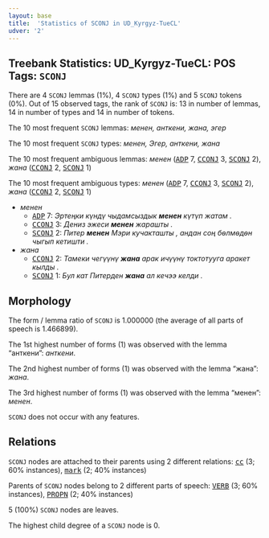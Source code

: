```yaml
---
layout: base
title:  'Statistics of SCONJ in UD_Kyrgyz-TueCL'
udver: '2'
---
```


## Treebank Statistics: UD_Kyrgyz-TueCL: POS Tags: `SCONJ`

There are 4 `SCONJ` lemmas (1%), 4 `SCONJ` types (1%) and 5 `SCONJ` tokens (0%).
Out of 15 observed tags, the rank of `SCONJ` is: 13 in number of lemmas, 14 in number of types and 14 in number of tokens.

The 10 most frequent `SCONJ` lemmas: <em>менен, анткени, жана, эгер</em>

The 10 most frequent `SCONJ` types:  <em>менен, Эгер, анткени, жана</em>

The 10 most frequent ambiguous lemmas: <em>менен</em> (<tt><a href="ky_tuecl-pos-ADP.html">ADP</a></tt> 7, <tt><a href="ky_tuecl-pos-CCONJ.html">CCONJ</a></tt> 3, <tt><a href="ky_tuecl-pos-SCONJ.html">SCONJ</a></tt> 2), <em>жана</em> (<tt><a href="ky_tuecl-pos-CCONJ.html">CCONJ</a></tt> 2, <tt><a href="ky_tuecl-pos-SCONJ.html">SCONJ</a></tt> 1)

The 10 most frequent ambiguous types:  <em>менен</em> (<tt><a href="ky_tuecl-pos-ADP.html">ADP</a></tt> 7, <tt><a href="ky_tuecl-pos-CCONJ.html">CCONJ</a></tt> 3, <tt><a href="ky_tuecl-pos-SCONJ.html">SCONJ</a></tt> 2), <em>жана</em> (<tt><a href="ky_tuecl-pos-CCONJ.html">CCONJ</a></tt> 2, <tt><a href="ky_tuecl-pos-SCONJ.html">SCONJ</a></tt> 1)


* <em>менен</em>
  * <tt><a href="ky_tuecl-pos-ADP.html">ADP</a></tt> 7: <em>Эртеңки күндү чыдамсыздык <b>менен</b> күтүп жатам .</em>
  * <tt><a href="ky_tuecl-pos-CCONJ.html">CCONJ</a></tt> 3: <em>Дениз эжеси <b>менен</b> жарашты .</em>
  * <tt><a href="ky_tuecl-pos-SCONJ.html">SCONJ</a></tt> 2: <em>Питер <b>менен</b> Мэри кучакташты , андан соң бѳлмѳдѳн чыгып кетишти .</em>
* <em>жана</em>
  * <tt><a href="ky_tuecl-pos-CCONJ.html">CCONJ</a></tt> 2: <em>Тамеки чегүүнү <b>жана</b> арак ичүүнү токтотууга аракет кылды .</em>
  * <tt><a href="ky_tuecl-pos-SCONJ.html">SCONJ</a></tt> 1: <em>Бул кат Питерден <b>жана</b> ал кечээ келди .</em>

## Morphology

The form / lemma ratio of `SCONJ` is 1.000000 (the average of all parts of speech is 1.466899).

The 1st highest number of forms (1) was observed with the lemma “анткени”: <em>анткени</em>.

The 2nd highest number of forms (1) was observed with the lemma “жана”: <em>жана</em>.

The 3rd highest number of forms (1) was observed with the lemma “менен”: <em>менен</em>.

`SCONJ` does not occur with any features.


## Relations

`SCONJ` nodes are attached to their parents using 2 different relations: <tt><a href="ky_tuecl-dep-cc.html">cc</a></tt> (3; 60% instances), <tt><a href="ky_tuecl-dep-mark.html">mark</a></tt> (2; 40% instances)

Parents of `SCONJ` nodes belong to 2 different parts of speech: <tt><a href="ky_tuecl-pos-VERB.html">VERB</a></tt> (3; 60% instances), <tt><a href="ky_tuecl-pos-PROPN.html">PROPN</a></tt> (2; 40% instances)

5 (100%) `SCONJ` nodes are leaves.

The highest child degree of a `SCONJ` node is 0.

